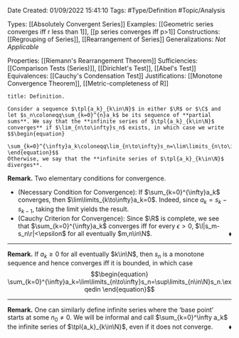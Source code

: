 <div class="topSpace"></div>

Date Created: 01/09/2022 15:41:10
Tags: #Type/Definition #Topic/Analysis

Types: [[Absolutely Convergent Series]]
Examples: [[Geometric series converges iff r less than 1]], [[p series converges iff p>1]]
Constructions: [[Regrouping of Series]], [[Rearrangement of Series]]
Generalizations: _Not Applicable_

Properties: [[Riemann's Rearrangement Theorem]]
Sufficiencies: [[Comparison Tests (Series)]], [[Dirichlet's Test]], [[Abel's Test]]
Equivalences: [[Cauchy's Condensation Test]]
Justifications: [[Monotone Convergence Theorem]], [[Metric-completeness of R]]

``` ad-Definition
title: Definition.

Consider a sequence $\tpl{a_k}_{k\in\N}$ in either $\R$ or $\C$ and let $s_n\coloneqq\sum_{k=0}^{n}a_k$ be its sequence of **partial sums**. We say that the **infinite series of $\tpl{a_k}_{k\in\N}$ converges** if $\lim_{n\to\infty}s_n$ exists, in which case we write
$$\begin{equation}
    \sum_{k=0}^{\infty}a_k\coloneqq\lim_{n\to\infty}s_n=\lim\limits_{n\to\infty}\sum_{k=0}^{n}a_k.
\end{equation}$$
Otherwise, we say that the **infinite series of $\tpl{a_k}_{k\in\N}$ diverges**.

```

<b>Remark.</b> Two elementary conditions for convergence.
* (Necessary Condition for Convergence): If $\sum_{k=0}^{\infty}a_k$ converges, then $\lim\limits_{k\to\infty}a_k=0$. Indeed, since $a_k=s_k-s_{k-1}$, taking the limit yields the result.
* (Cauchy Criterion for Convergence): Since $\R$ is complete, we see that $\sum_{k=0}^{\infty}a_k$ converges iff for every $\epsilon>0$, $\l|s_m-s_n\r|<\epsilon$ for all eventually $m,n\in\N$.<span style="float:right;">$\blacklozenge$</span>

---

<b>Remark.</b> If $a_k\geq0$ for all eventually $k\in\N$, then $s_n$ is a monotone sequence and hence converges iff it is bounded, in which case
$$\begin{equation}
    \sum_{k=0}^{\infty}a_k=\lim\limits_{n\to\infty}s_n=\sup\limits_{n\in\N}s_n.\exqedin
\end{equation}$$

---

<b>Remark.</b> One can similarly define infinite series where the $\textrm{`}$base point$\textrm{'}$ starts at some $n_0\neq0$. We will be informal and call $\sum_{k=0}^\infty a_k$ the infinite series of $\tpl{a_k}_{k\in\N}$, even if it does not converge.<span style="float:right;">$\blacklozenge$</span>
